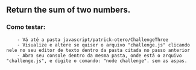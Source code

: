 ## Return the sum of two numbers.

### Como testar:
        - Vá até a pasta javascript/patrick-otero/ChallengeThree
        - Visualize e altere se quiser o arquivo "challenge.js" clicando nele no seu editor de texto dentro da pasta citada no passo anterior
        - Abra seu console dentro da mesma pasta, onde está o arquivo "challenge.js", e digite o comando: "node challenge". sem as aspas.